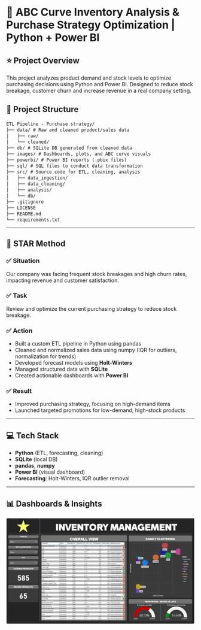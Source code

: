 # 🧠 ABC Curve Inventory Analysis & Purchase Strategy Optimization | Python + Power BI

## ⭐ Project Overview

This project analyzes product demand and stock levels to optimize purchasing decisions using Python and Power BI. Designed to reduce stock breakage, customer churn and increase revenue in a real company setting.

## 📁 Project Structure

```text
ETL Pipeline - Purchase strategy/
├── data/ # Raw and cleaned product/sales data
│   ├── raw/
│   └── cleaned/
├── db/ # SQLite DB generated from cleaned data
├── images/ # Dashboards, plots, and ABC curve visuals
├── powerbi/ # Power BI reports (.pbix files)
├── sql/ # SQL files to conduct data transformation
├── src/ # Source code for ETL, cleaning, analysis
│   ├── data_ingestion/
│   ├── data_cleaning/
│   ├── analysis/
│   └── db/
├── .gitignore
├── LICENSE
├── README.md
└── requirements.txt
```
---
## 🌟 STAR Method

### ✅ Situation
Our company was facing frequent stock breakages and high churn rates, impacting revenue and customer satisfaction.

### ✅ Task
Review and optimize the current purchasing strategy to reduce stock breakage.

### ✅ Action
- Built a custom ETL pipeline in Python using pandas
- Cleaned and normalized sales data using numpy (IQR for outliers, normalization for trends)
- Developed forecast models using **Holt-Winters**
- Managed structured data with **SQLite**
- Created actionable dashboards with **Power BI**

### ✅ Result
- Improved purchasing strategy, focusing on high-demand items
- Launched targeted promotions for low-demand, high-stock products

---

## 💻 Tech Stack

- **Python** (ETL, forecasting, cleaning)
- **SQLite** (local DB)
- **pandas**, **numpy**
- **Power BI** (visual dashboard)
- **Forecasting**: Holt-Winters, IQR outlier removal

---

## 📊 Dashboards & Insights

![Dashboard Preview](images/powerbi.png)
